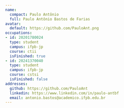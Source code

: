 ```yaml
---
name:
  compact: Paulo Antônio
  full: Paulo Antônio Bastos de Farias
avatar:
  default: https://github.com/PauloAnt.png
occupations:
- id: 20201780024
  type: student
  campus: ifpb-jp
  course: ctii
  isFinished: true
- id: 20241370040
  type: student
  campus: ifpb-jp
  course: cstsi
  isFinished: false
addresses:
  github: https://github.com/PauloAnt
  linkedin: https://www.linkedin.com/in/paulo-antbf
  email: antonio.bastos@academico.ifpb.edu.br
---
```

